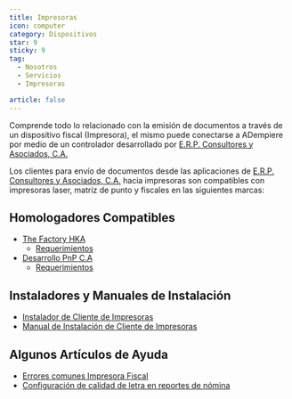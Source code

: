 ```yaml
---
title: Impresoras
icon: computer
category: Dispositivos
star: 9
sticky: 9
tag:
  - Nosotros
  - Servicios
  - Impresoras

article: false
---
```


Comprende todo lo relacionado con la emisión de documentos a través de un dispositivo fiscal (Impresora), el mismo puede conectarse a ADempiere por medio de un controlador desarrollado por [E.R.P. Consultores y Asociados, C.A.](http://erpya.com)

Los clientes para envío de documentos desde las aplicaciones de [E.R.P. Consultores y Asociados, C.A.](http://erpya.com) hacia impresoras son compatibles con impresoras laser, matriz de punto y fiscales en las siguientes marcas:

## Homologadores Compatibles

- [The Factory HKA](./factory-hka/)
  - [Requerimientos](./factory-hka/requeriments.md)
- [Desarrollo PnP C.A](./pnp/)
  - [Requerimientos](./pnp/requeriments.md)

## Instaladores y Manuales de Instalación

- [Instalador de Cliente de Impresoras](https://docs.erpya.com/downloads/updates/devices)
- [Manual de Instalación de Cliente de Impresoras](printer-client-install.md)

## Algunos Artículos de Ayuda

- [Errores comunes Impresora Fiscal](commons-errors-fiscal-printer.md)
- [Configuración de calidad de letra en reportes de nómina](letter-printing-quality-settings.md)
